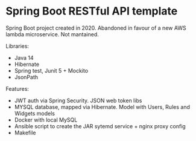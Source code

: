 # Spring Boot RESTful API template

Spring Boot project created in 2020. Abandoned in favour of a new AWS lambda
microservice. Not mantained.

Libraries:

* Java 14
* Hibernate
* Spring test, Junit 5 + Mockito
* JsonPath

Features:

* JWT auth via Spring Security. JSON web token libs
* MYSQL database, mapped via Hibernate. Model with Users, Rules and Widgets
  models
* Docker with local MySQL
* Ansible script to create the JAR sytemd service + nginx proxy config
* Makefile


